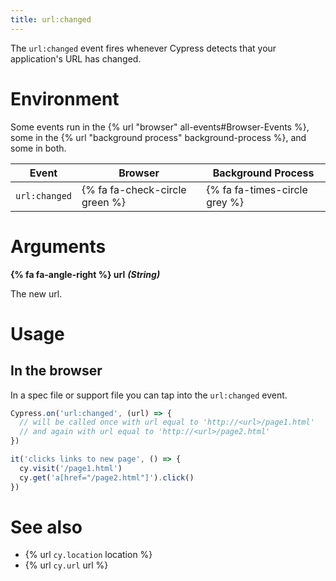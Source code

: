 ```yaml
---
title: url:changed
---
```


The `url:changed` event fires whenever Cypress detects that your application's URL has changed.

# Environment

Some events run in the {% url "browser" all-events#Browser-Events %}, some in the {% url "background process" background-process %}, and some in both.

Event | Browser | Background Process
--- | --- | ---
`url:changed` | {% fa fa-check-circle green %} | {% fa fa-times-circle grey %}

# Arguments

**{% fa fa-angle-right %} url** ***(String)***

The new url.

# Usage

## In the browser

In a spec file or support file you can tap into the `url:changed` event.

```javascript
Cypress.on('url:changed', (url) => {
  // will be called once with url equal to 'http://<url>/page1.html'
  // and again with url equal to 'http://<url>/page2.html'
})

it('clicks links to new page', () => {
  cy.visit('/page1.html')
  cy.get('a[href="/page2.html"]').click()
})
```

# See also

- {% url `cy.location` location %}
- {% url `cy.url` url %}
